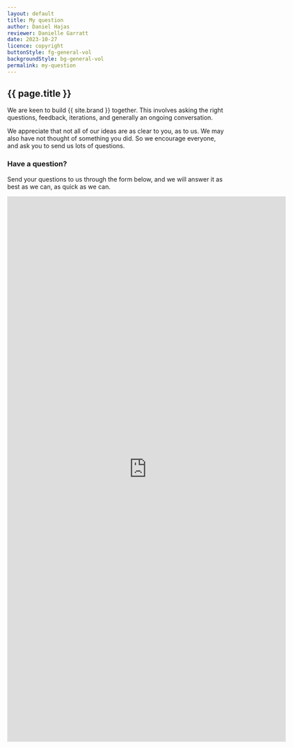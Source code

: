 ```yaml
---
layout: default
title: My question
author: Daniel Hajas
reviewer: Danielle Garratt
date: 2023-10-27
licence: copyright
buttonStyle: fg-general-vol
backgroundStyle: bg-general-vol
permalink: my-question
---
```


## {{ page.title }}

We are keen to build {{ site.brand }} together. This involves asking the right questions, feedback, iterations, and generally an ongoing conversation.

We appreciate that not all of our ideas are as clear to you, as to us. We may also have not thought of something you did. So we encourage everyone, and ask you to send us lots of questions.

### Have a question?

Send your questions to us through the form below, and we will answer it as best as we can, as quick as we can.

<div class="iframe-container">
<iframe class="responsive-iframe" title="My questions form" src="https://docs.google.com/forms/d/e/1FAIpQLSfilAWc_V2jVGMO-Mwn9ViSawi2KytcFSQcDVpBHBoz1Mn6zw/viewform?embedded=true" width="640" height="1254" frameborder="0" marginheight="0" marginwidth="0">Loading…</iframe>
</div>